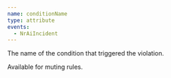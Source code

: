 ```yaml
---
name: conditionName
type: attribute
events:
  - NrAiIncident
---
```


The name of the condition that triggered the violation.

Available for muting rules.